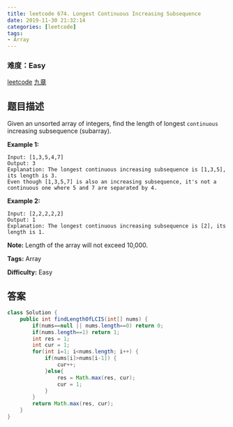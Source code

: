 ```yaml
---
title: leetcode 674. Longest Continuous Increasing Subsequence
date: 2019-11-30 21:32:14
categories: [leetcode]
tags:
- Array
---
```

### 难度：Easy

<a href="https://leetcode.com/problems/longest-continuous-increasing-subsequence/">leetcode</a>
<a href="https://www.jiuzhang.com/solution/longest-continuous-increasing-subsequence/">九章</a>
## 题目描述
Given an unsorted array of integers, find the length of longest `continuous`
increasing subsequence (subarray).

**Example 1:**  
        
    Input: [1,3,5,4,7]
    Output: 3
    Explanation: The longest continuous increasing subsequence is [1,3,5], its length is 3. 
    Even though [1,3,5,7] is also an increasing subsequence, it's not a continuous one where 5 and 7 are separated by 4. 
    

**Example 2:**  
        
    Input: [2,2,2,2,2]
    Output: 1
    Explanation: The longest continuous increasing subsequence is [2], its length is 1. 
    

**Note:** Length of the array will not exceed 10,000.


**Tags:** Array

**Difficulty:** Easy
## 答案
<!--more-->
```java
class Solution {
    public int findLengthOfLCIS(int[] nums) {
        if(nums==null || nums.length==0) return 0;
        if(nums.length==1) return 1;
        int res = 1;
        int cur = 1;
        for(int i=1; i<nums.length; i++) {
            if(nums[i]>nums[i-1]) {
                cur++;
            }else{
                res = Math.max(res, cur);
                cur = 1;
            }
        }
        return Math.max(res, cur);
    }
}
```